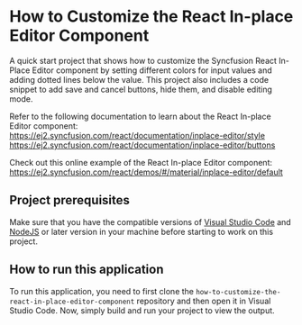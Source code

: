 # How to Customize the React In-place Editor Component

A quick start project that shows how to customize the Syncfusion React In-Place Editor component by setting different colors for input values and adding dotted lines below the value. This project also includes a code snippet to add save and cancel buttons, hide them, and disable editing mode.   
 
Refer to the following documentation to learn about the React In-place Editor component: 
https://ej2.syncfusion.com/react/documentation/inplace-editor/style
 https://ej2.syncfusion.com/react/documentation/inplace-editor/buttons    

Check out this online example of the React In-place Editor component:
https://ej2.syncfusion.com/react/demos/#/material/inplace-editor/default

## Project prerequisites
Make sure that you have the compatible versions of [Visual Studio Code](https://code.visualstudio.com/download ) and [NodeJS](https://nodejs.org/en/download) or later version in your machine before starting to work on this project.

## How to run this application
To run this application, you need to first clone the `how-to-customize-the-react-in-place-editor-component` repository and then open it in Visual Studio Code. Now, simply build and run your project to view the output.